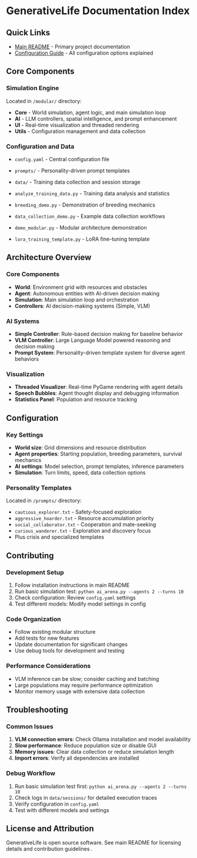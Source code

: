 # GenerativeLife Documentation Index

## Quick Links

- [Main README](../README.md) - Primary project documentation
- [Configuration Guide](../config.yaml) - All configuration options explained

## Core Components

### Simulation Engine

Located in `/modular/` directory:

- **Core** - World simulation, agent logic, and main simulation loop
- **AI** - LLM controllers, spatial intelligence, and prompt enhancement
- **UI** - Real-time visualization and threaded rendering
- **Utils** - Configuration management and data collection

### Configuration and Data

- `config.yaml` - Central configuration file
- `prompts/` - Personality-driven prompt templates
- `data/` - Training data collection and session storage

- `analyze_training_data.py` - Training data analysis and statistics
- `breeding_demo.py` - Demonstration of breeding mechanics
- `data_collection_demo.py` - Example data collection workflows
- `demo_modular.py` - Modular architecture demonstration
- `lora_training_template.py` - LoRA fine-tuning template

## Architecture Overview

### Core Components

- **World**: Environment grid with resources and obstacles
- **Agent**: Autonomous entities with AI-driven decision making
- **Simulation**: Main simulation loop and orchestration
- **Controllers**: AI decision-making systems (Simple, VLM)

### AI Systems

- **Simple Controller**: Rule-based decision making for baseline behavior
- **VLM Controller**: Large Language Model powered reasoning and decision making
- **Prompt System**: Personality-driven template system for diverse agent behaviors

### Visualization

- **Threaded Visualizer**: Real-time PyGame rendering with agent details
- **Speech Bubbles**: Agent thought display and debugging information
- **Statistics Panel**: Population and resource tracking

## Configuration

### Key Settings

- **World size**: Grid dimensions and resource distribution
- **Agent properties**: Starting population, breeding parameters, survival mechanics
- **AI settings**: Model selection, prompt templates, inference parameters
- **Simulation**: Turn limits, speed, data collection options

### Personality Templates

Located in `/prompts/` directory:

- `cautious_explorer.txt` - Safety-focused exploration
- `aggressive_hoarder.txt` - Resource accumulation priority
- `social_collaborator.txt` - Cooperation and mate-seeking
- `curious_wanderer.txt` - Exploration and discovery focus
- Plus crisis and specialized templates

## Contributing

### Development Setup

1. Follow installation instructions in main README
2. Run basic simulation test: `python ai_arena.py --agents 2 --turns 10`
3. Check configuration: Review `config.yaml` settings
4. Test different models: Modify model settings in config

### Code Organization

- Follow existing modular structure
- Add tests for new features
- Update documentation for significant changes
- Use debug tools for development and testing

### Performance Considerations

- VLM inference can be slow; consider caching and batching
- Large populations may require performance optimization
- Monitor memory usage with extensive data collection

## Troubleshooting

### Common Issues

1. **VLM connection errors**: Check Ollama installation and model availability
2. **Slow performance**: Reduce population size or disable GUI
3. **Memory issues**: Clear data collection or reduce simulation length
4. **Import errors**: Verify all dependencies are installed

### Debug Workflow

1. Run basic simulation test first: `python ai_arena.py --agents 2 --turns 10`
2. Check logs in `data/sessions/` for detailed execution traces
3. Verify configuration in `config.yaml`
4. Test with different models and settings

## License and Attribution

GenerativeLife is open source software. See main README for licensing details and contribution guidelines .
